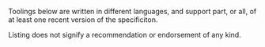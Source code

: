 Toolings below are written in different languages, and support part, or all, of at least one recent version of the specificiton.

Listing does not signify a recommendation or endorsement of any kind.
